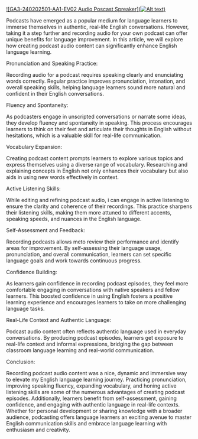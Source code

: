 
[![GA3-240202501-AA1-EV02 Audio Poscast Spreaker](![Alt text](https://encrypted-tbn0.gstatic.com/images?q=tbn:ANd9GcRWabLhpeT6nP_ATotZuwJUOMYk2jsUpiNkwz6yNWWCvUztMLS6HON-lq51163MccCexQ&usqp=CAU))](https://www.spreaker.com/user/12635481/ga3-240202501-aa1-ev02-audio-jhames-meji)

Podcasts have emerged as a popular medium for language learners to immerse themselves in authentic, real-life English conversations. However, taking it a step further and recording audio for your own podcast can offer unique benefits for language improvement. In this article, we will explore how creating podcast audio content can significantly enhance English language learning.

Pronunciation and Speaking Practice:

Recording audio for a podcast requires speaking clearly and enunciating words correctly. Regular practice improves pronunciation, intonation, and overall speaking skills, helping language learners sound more natural and confident in their English conversations.

Fluency and Spontaneity:

As podcasters engage in unscripted conversations or narrate some ideas, they develop fluency and spontaneity in speaking. This process encourages learners to think on their feet and articulate their thoughts in English without hesitations, which is a valuable skill for real-life communication.

Vocabulary Expansion:

Creating podcast content prompts learners to explore various topics and express themselves using a diverse range of vocabulary. Researching and explaining concepts in English not only enhances their vocabulary but also aids in using new words effectively in context.

Active Listening Skills:

While editing and refining podcast audio, i can engage in active listening to ensure the clarity and coherence of their recordings. This practice sharpens their listening skills, making them more attuned to different accents, speaking speeds, and nuances in the English language.

Self-Assessment and Feedback:

Recording podcasts allows meto review their performance and identify areas for improvement. By self-assessing their language usage, pronunciation, and overall communication, learners can set specific language goals and work towards continuous progress.

Confidence Building:

As learners gain confidence in recording podcast episodes, they feel more comfortable engaging in conversations with native speakers and fellow learners. This boosted confidence in using English fosters a positive learning experience and encourages learners to take on more challenging language tasks.

Real-Life Context and Authentic Language:

Podcast audio content often reflects authentic language used in everyday conversations. By producing podcast episodes, learners get exposure to real-life context and informal expressions, bridging the gap between classroom language learning and real-world communication.

Conclusion:

Recording podcast audio content was a nice, dynamic and immersive way to elevate my English language learning journey. Practicing pronunciation, improving speaking fluency, expanding vocabulary, and honing active listening skills are some of the numerous advantages of creating podcast episodes. Additionally, learners benefit from self-assessment, gaining confidence, and engaging with authentic language in real-life contexts. Whether for personal development or sharing knowledge with a broader audience, podcasting offers language learners an exciting avenue to master English communication skills and embrace language learning with enthusiasm and creativity.